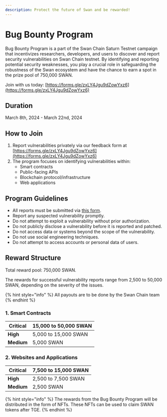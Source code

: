 ```yaml
---
description: Protect the future of Swan and be rewarded!
---
```


# Bug Bounty Program

Bug Bounty Program is a part of the Swan Chain Saturn Testnet campaign that incentivizes researchers, developers, and users to discover and report security vulnerabilities on Swan Chain testnet. By identifying and reporting potential security weaknesses, you play a crucial role in safeguarding the robustness of the Swan ecosystem and have the chance to earn a spot in the prize pool of 750,000 SWAN.

Join with us today: [https://forms.gle/zxLY4Jgu9dZowYxz6](https://forms.gle/zxLY4Jgu9dZowYxz6)

## **Duration**

March 8th, 2024 - March 22nd, 2024

## **How to Join**

1. Report vulnerabilities privately via our feedback form at [https://forms.gle/zxLY4Jgu9dZowYxz6](https://forms.gle/zxLY4Jgu9dZowYxz6)
2. The program focuses on identifying vulnerabilities within:
   * Smart contracts
   * Public-facing APIs
   * Blockchain protocol/infrastructure
   * Web applications

## **Program Guidelines**

* All reports must be submitted via [this form](https://forms.gle/zxLY4Jgu9dZowYxz6).
* Report any suspected vulnerability promptly.
* Do not attempt to exploit a vulnerability without prior authorization.
* Do not publicly disclose a vulnerability before it is reported and patched.
* Do not access data or systems beyond the scope of the vulnerability.
* Do not use social engineering techniques.
* Do not attempt to access accounts or personal data of users.

## **Reward Structure**

Total reward pool: 750,000 SWAN.

The rewards for successful vulnerability reports range from 2,500 to 50,000 SWAN, depending on the severity of the issues.

{% hint style="info" %}
All payouts are to be done by the Swan Chain team
{% endhint %}

### **1. Smart Contracts**

| **Critical** | 15,000 to 50,000 SWAN |
| ------------ | --------------------- |
| **High**     | 5,000 to 15,000 SWAN  |
| **Medium**   | 5,000 SWAN            |

### **2. Websites and Applications**

| **Critical** | 7,500 to 15,000 SWAN |
| ------------ | -------------------- |
| **High**     | 2,500 to 7,500 SWAN  |
| **Medium**   | 2,500 SWAN           |

{% hint style="info" %}
The rewards from the Bug Bounty Program will be distributed in the form of NFTs. These NFTs can be used to claim SWAN tokens after TGE.
{% endhint %}
